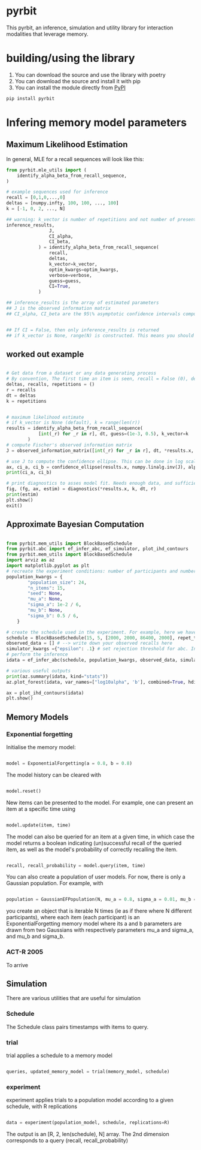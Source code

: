 # pyrbit
This pyrbit, an inference, simulation and utility library for interaction modalities that leverage memory. 

# building/using the library

1. You can download the source and use the library with poetry
2. You can download the source and install it with pip
3. You can install the module directly from [PyPI](https://pypi.org/project/pyrbit/)

```bash
pip install pyrbit
```



# Infering memory model parameters


## Maximum Likelihood Estimation

In general, MLE for a recall sequences will look like this:

```python
from pyrbit.mle_utils import (
    identify_alpha_beta_from_recall_sequence,
)

# example sequences used for inference
recall = [0,1,0,...,0]
deltas = [numpy.infty, 100, 100, ..., 100]
k = [-1, 0, 2, ..., N]

## warning: k_vector is number of repetitions and not number of presentations of the item. By convention, a first presentation should have k = -1 (for which delta = -numpy.infty and recall = 0 always)
inference_results,
                J,
                CI_alpha,
                CI_beta,
            ) = identify_alpha_beta_from_recall_sequence(
                recall,
                deltas,
                k_vector=k_vector,
                optim_kwargs=optim_kwargs,
                verbose=verbose,
                guess=guess,
                CI=True,
            )

## inference_results is the array of estimated parameters
## J is the observed information matrix
## CI_alpha, CI_beta are the 95\% asymptotic confidence intervals computed by inverting J


## If CI = False, then only inference_results is returned
## if k_vector is None, range(N) is constructed. This means you should remove the first item presentation in recall and delta.

```

## worked out example

```python

# Get data from a dataset or any data generating process
# By convention, The first time an item is seen, recall = False (0), delta = numpy.infty and k = -1 The second time an item is seen, the first repetition is k = 0. 
deltas, recalls, repetitions = ()
r = recalls
dt = deltas 
k = repetitions 


# maximum likelihood estimate
# if k_vector is None (default), k = range(len(r))
results = identify_alpha_beta_from_recall_sequence(
            [int(_r) for _r in r], dt, guess=(1e-3, 0.5), k_vector=k
        )
# compute Fischer's observed information matrix
J = observed_information_matrix([int(_r) for _r in r], dt, *results.x, k_vector=k)

# use J to compute the confidence ellipse. This can be done in log scale for alpha (alpha_scale = 'log'). With CI95= True, will also return the (marginal) confidence intervals.
ax, ci_a, ci_b = confidence_ellipse(results.x, numpy.linalg.inv(J), alpha_scale='log', plot = True, CI95=True)
print(ci_a, ci_b)

# print diagnostics to asses model fit. Needs enough data, and sufficiently spread out.
fig, (fg, ax, estim) = diagnostics(*results.x, k, dt, r)
print(estim)
plt.show()
exit()
```


## Approximate Bayesian Computation

```python

from pyrbit.mem_utils import BlockBasedSchedule
from pyrbit.abc import ef_infer_abc, ef_simulator, plot_ihd_contours
from pyrbit.mem_utils import BlockBasedSchedule
import arviz as az
import matplotlib.pyplot as plt
# recreate the experiment conditions: number of participants and number of items.
population_kwargs = {
        "population_size": 24,
        "n_items": 15,
        "seed": None,
        "mu_a": None,
        "sigma_a": 1e-2 / 6,
        "mu_b": None,
        "sigma_b": 0.5 / 6,
    }

# create the schedule used in the experiment. For example, here we have 15 items, with an intertrial time of 5 seconds and inter block durations of [2000, 2000, 86400, 2000]. Repet_trials = 2 means the schedule is repeated twice per block (i.e. the 15 items are seen twice within a block in the same order)
schedule = BlockBasedSchedule(15, 5, [2000, 2000, 86400, 2000], repet_trials=2)
observed_data = [] # --> write down your observed recalls here
simulator_kwargs ={"epsilon": .1} # set rejection threshold for abc. In general, here you would fit all kwargs for the pymc.Simulator object.
# perform the inference
idata = ef_infer_abc(schedule, population_kwargs, observed_data, simulator_kwargs)

# various useful outputs
print(az.summary(idata, kind="stats"))
az.plot_forest(idata, var_names=["log10alpha", 'b'], combined=True, hdi_prob=0.95)

ax = plot_ihd_contours(idata)
plt.show()

```

## Memory Models

### Exponential forgetting
Initialise the memory model:
```python

model = ExponentialForgetting(a = 0.8, b = 0.8)

```
The model history can be cleared with

```python

model.reset()

```
New items can be presented to the model. For example, one can present an item at a specific time using
```python

model.update(item, time)

```

The model can also be queried for an item at a given time, in which case the model returns a boolean indicating (un)successful recall of the queried item, as well as the model's probability of correctly recalling the item.

```python

recall, recall_probability = model.query(item, time)

```

You can also create a population of user models. For now, there is only a Gaussian population.
For example, with 

```python

population = GaussianEFPopulation(N, mu_a = 0.8, sigma_a = 0.01, mu_b = 0.8, sigma_b = 0.01, seed = 1234)

```
you create an object that is iterable N times (ie as if there where N different participants), where each item (each participant) is an ExponentialForgetting memory model where its a and b parameters are drawn from two Gaussians with respectively parameters mu\_a and sigma\_a, and mu\_b and sigma\_b.

### ACT-R 2005
To arrive

## Simulation
There are various utilities that are useful for simulation

### Schedule
The Schedule class pairs timestamps with items to query.

### trial
trial applies a schedule to a memory model
```python

queries, updated_memory_model = trial(memory_model, schedule)

```
### experiment
experiment applies trials to a population model according to a given schedule, with R replications 

```python

data = experiment(population_model, schedule, replications=R)

```

The output is an [R, 2, len(schedule), N] array. The 2nd dimension corresponds to a query (recall, recall_probability)


